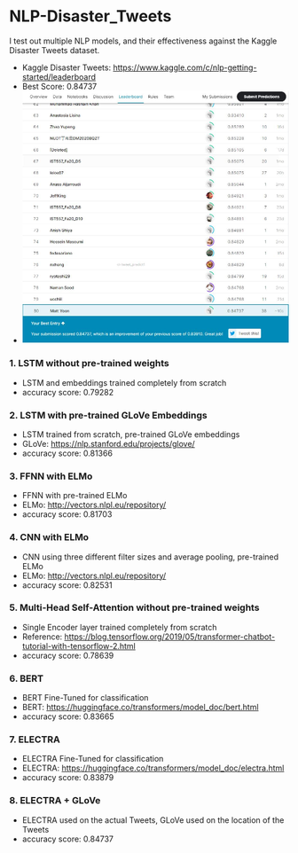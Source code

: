 # NLP-Disaster_Tweets
I test out multiple NLP models, and their effectiveness against the Kaggle Disaster Tweets dataset.
- Kaggle Disaster Tweets: https://www.kaggle.com/c/nlp-getting-started/leaderboard
- Best Score: 0.84737
- ![alt text](https://github.com/MattYoon/NLP-Disaster_Tweets/blob/main/Leader_board.JPG?raw=true)

### 1. LSTM without pre-trained weights
- LSTM and embeddings trained completely from scratch
- accuracy score: 0.79282

### 2. LSTM with pre-trained GLoVe Embeddings
- LSTM trained from scratch, pre-trained GLoVe embeddings 
- GLoVe: https://nlp.stanford.edu/projects/glove/
- accuracy score: 0.81366

### 3. FFNN with ELMo
- FFNN with pre-trained ELMo
- ELMo: http://vectors.nlpl.eu/repository/
- accuracy score: 0.81703

### 4. CNN with ELMo
- CNN using three different filter sizes and average pooling, pre-trained ELMo
- ELMo: http://vectors.nlpl.eu/repository/
- accuracy score: 0.82531

### 5. Multi-Head Self-Attention without pre-trained weights
- Single Encoder layer trained completely from scratch
- Reference: https://blog.tensorflow.org/2019/05/transformer-chatbot-tutorial-with-tensorflow-2.html
- accuracy score: 0.78639

### 6. BERT
- BERT Fine-Tuned for classification
- BERT: https://huggingface.co/transformers/model_doc/bert.html
- accuracy score: 0.83665

### 7. ELECTRA
- ELECTRA Fine-Tuned for classification
- ELECTRA: https://huggingface.co/transformers/model_doc/electra.html
- accuracy score: 0.83879

### 8. ELECTRA + GLoVe
- ELECTRA used on the actual Tweets, GLoVe used on the location of the Tweets
- accuracy score: 0.84737
